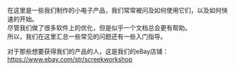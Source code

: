 在这里是一些我们制作的小电子产品，我们常常被问及如何使用它们，以及如何快速的开始。  
尽管我们做了很多软件上的优化，但是似乎一个文档总会更有帮助。  
所以，我们在这里汇总一些常见的问题还有一些入门指导。  

对于那些想要获得我们的产品的人，这是我们的eBay店铺：
https://www.ebay.com/str/screekworkshop